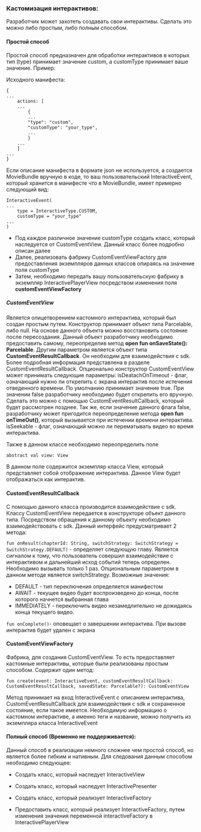 ### Кастомизация интерактивов:

Разработчик может захотеть создавать свои интерактивы. Сделать это можно либо простым, либо полным способом. 

#### Простой способ
Простой способ предназначен для обработки интерактивов в которых тип (type) принимает значение custom, а
customType принимает ваше значение. Пример:   
 
Исходного манифеста:
```
{
...
    actions: [
    ...
        {
        ...
        "type": "custom",
        "customType": "your_type",
        ...
        }
    ...
    ]
...
}
```
Если описание манифеста в формате json не используется, а создается MovieBundle вручную в коде, 
то ваш пользовательский InteractiveEvent, который хранится в манифесте что в MovieBundle, имеет примерно следующий вид:
```
InteractiveEvent(
...
    type = InteractiveType.CUSTOM,
    customType = "your_type"
...
)
```
- Под каждое различное значение customType создать класс, который наследуется от CustomEventView. Данный класс более подробно описан далее   
- Далее, реализовать фабрику CustomEventViewFactory для предоставления экземпляров данных классов опираясь на значение поля
customType   
- Затем, необходимо передать вашу пользовательскую фабрику в экземпляр InteractivePlayerView посредством изменения поля
 **customEventViewFactory**
##### CustomEventView
Является олицетворением кастомного интерактива, который был создан простым путем.
Конструктор принимает объект типа Parcelable, либо null. На основе данного объекта
можно восстановить состояние после пересоздания. Данный объект разработчику необходимо предоставить самому,
переопределив метод **open fun onSaveState(): Parcelable**. 
Другим параметром является объект типа **CustomEventResultCallback**. 
Он необходим для взаимодействия с sdk. Более подробная информация представлена в разделе CustomEventResultCallback.
Опционально конструктор CustomEventView может принимать следующие параметры:
isDeatachOnTimeout - флаг, означающий нужно ли открепить с экрана интерактив после истечения отведенного времени. 
По умолчанию принимает значение true. При значении false разработчику необходимо будет открепить его вручную. 
Сделать это можно с помощью CustomEventResultCallback, который будет рассмотрен позднее. Так же, если значение данного 
флага false, разработчику может пригодится переопределение метода **open fun onTimeOut()**, который вызывается при 
истечении времени интерактива.
isSeekable - флаг, означающий можно ли перематывать видео во время интерактива.

Также в данном классе необходимо переопределить поле

``abstract val view: View``
 
В данном поле содержится экземпляр класса View, который представляет собой отображение интерактива. Данное View будет 
отображаться как интерактив.

#### CustomEventResultCallback
С помощью данного класса производится взаимодействие с sdk. Классу CustomEventView передается в конструкторе объект 
данного типа. Посредством обращения к данному объекту необходимо взаимодействовать с sdk. Данный интерфейс 
предусматривает 2 метода:

``fun onResult(chapterId: String, switchStrategy: SwitchStrategy = SwitchStrategy.DEFAULT)`` - определяет следующую главу. 
Является сигналом к тому, что пользователь совершил взаимодействие с интерактивом и дальнейший исход событий теперь 
определен. Необходимо вызывать только 1 раз.
Опциональным параметром в данном методе является switchStrategy. Возможные значения:
- DEFAULT - тип переключения определяется манифестом
- AWAIT - текущее видео будет воспроизведено до конца, после которого начнется выбранная глава
- IMMEDIATELY - переключить видео незамедлительно не дожидаясь конца текущего видео.

``fun onComplete()``- оповещает о завершении интерактива. При вызове интерактив будет удален с экрана
#### CustomEventViewFactory
Фабрика, для создания CustomEventView. То есть предоставляет кастомные интерактивы, которые были реализованы 
простым способом.
Содержит один метод:

```fun create(event: InteractiveEvent, customEventResultCallback: CustomEventResultCallback, savedState: Parcelable?): CustomEventView```

Метод принимает на вход InteractiveEvent с описанием интерактива, CustomEventResultCallback для взаимодействия с sdk и сохраненное состояние, если такое имеется.
Необходимую информацию о кастомном интерактиве, а именно теги и название, можно получить из экземпляра класса InteractiveEvent
#### Полный способ (**Временно не поддерживается**):
Данный способ в реализации немного сложнее чем простой способ, но является более гибким и нативным. Для следования данным способом необходимо следующее:

- Создать класс, который наследует InteractiveView

- Создать класс, который наследует InteractivePresenter

- Создать класс, который реализует InteractiveFactory

- Предоставить класс, который реализует InteractiveFactory, путем изменения значения переменной interactiveFactory в InteractivePlayerView


